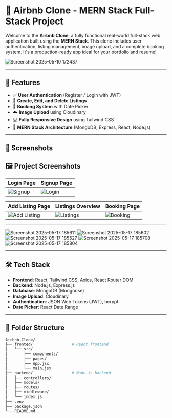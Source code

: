 # 🏡 Airbnb Clone - MERN Stack Full-Stack Project

Welcome to the **Airbnb Clone**, a fully functional real-world full-stack web application built using the **MERN Stack**. This clone includes user authentication, listing management, image upload, and a complete booking system. It's a production-ready app ideal for your portfolio and resume!


![Screenshot 2025-05-10 172437](https://github.com/user-attachments/assets/a56631a8-6627-4dfb-b3e7-52e9694dfb06)


---

## 🚀 Features

- ✅ **User Authentication** (Register / Login with JWT)
- 🏡 **Create, Edit, and Delete Listings**
- 📅 **Booking System** with Date Picker
- ☁️ **Image Upload** using Cloudinary
- 💻 **Fully Responsive Design** using Tailwind CSS
- 📂 **MERN Stack Architecture** (MongoDB, Express, React, Node.js)

---

## 📸 Screenshots



## 🖼️ Project Screenshots

| Login Page | Signup Page |
|------------|-------------|
| ![Signup](https://github.com/user-attachments/assets/813580fe-0c77-4156-8173-a7908386c00a) | ![Login](https://github.com/user-attachments/assets/61f98dde-5948-4fce-bd03-91a0111e415a) |

| Add Listing Page | Listings Overview | Booking Page |
|------------------|-------------------|---------------|
| ![Add Listing](https://github.com/user-attachments/assets/c0f30e59-4143-4ea7-8cf1-7800ce33ddef) | ![Listings](https://github.com/user-attachments/assets/269de140-a375-4c41-9b48-a6e373663057) | ![Booking](https://github.com/user-attachments/assets/c4a5a129-bdd7-4b8f-ae54-9eba161abdd6) |

---


![Screenshot 2025-05-17 185611](https://github.com/user-attachments/assets/813580fe-0c77-4156-8173-a7908386c00a)
![Screenshot 2025-05-17 185602](https://github.com/user-attachments/assets/61f98dde-5948-4fce-bd03-91a0111e415a)
![Screenshot 2025-05-17 185527](https://github.com/user-attachments/assets/c0f30e59-4143-4ea7-8cf1-7800ce33ddef)
![Screenshot 2025-05-17 185708](https://github.com/user-attachments/assets/269de140-a375-4c41-9b48-a6e373663057)
![Screenshot 2025-05-17 185804](https://github.com/user-attachments/assets/c4a5a129-bdd7-4b8f-ae54-9eba161abdd6)






---

## 🛠️ Tech Stack

- **Frontend**: React, Tailwind CSS, Axios, React Router DOM
- **Backend**: Node.js, Express.js
- **Database**: MongoDB (Mongoose)
- **Image Upload**: Cloudinary
- **Authentication**: JSON Web Tokens (JWT), bcrypt
- **Date Picker**: React Date Range

---

## 📁 Folder Structure

```bash
Airbnb-Clone/
├── fronted/                 # React frontend
│   └── src/
│       ├── components/
│       ├── pages/
│       ├── App.jsx
│       └── main.jsx
├── backend/                 # Node.js backend
│   ├── controllers/
│   ├── models/
│   ├── routes/
│   ├── middleware/
│   └── index.js
├── .env
├── package.json
└── README.md

